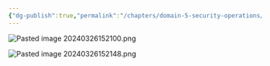 ```yaml
---
{"dg-publish":true,"permalink":"/chapters/domain-5-security-operations/domain-5-security-operations/5-18-password-protection/","noteIcon":""}
---
```



![Pasted image 20240326152100.png](/img/user/Pasted%20image%2020240326152100.png)

![Pasted image 20240326152148.png](/img/user/Pasted%20image%2020240326152148.png)